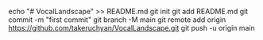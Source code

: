 echo "# VocalLandscape" >> README.md
git init
git add README.md
git commit -m "first commit"
git branch -M main
git remote add origin https://github.com/takeruchyan/VocalLandscape.git
git push -u origin main
